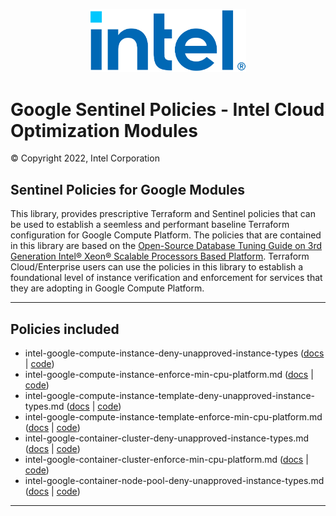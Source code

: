 <p align="center">
  <img src="https://github.com/intel/policy-library-intel-gcp/blob/main/images/logo-classicblue-800px.png?raw=true" alt="Intel Logo" width="250"/>
</p>

# Google Sentinel Policies - Intel Cloud Optimization Modules

© Copyright 2022, Intel Corporation

## Sentinel Policies for Google Modules

This library, provides prescriptive Terraform and Sentinel policies that can be used to establish a seemless and performant baseline Terraform configuration for Google Compute Platform. The policies that are contained in this library are based on the [Open-Source Database Tuning Guide on 3rd Generation Intel® Xeon® Scalable Processors Based Platform](https://www.intel.com/content/dam/develop/external/us/en/documents/Open-Source-Database-Tuning-Guide-on-3rd-Generation-Intel-Xeon-Scalable-Processors.pdf). Terraform Cloud/Enterprise users can use the policies in this library to establish a foundational level of instance verification and enforcement for services that they are adopting in Google Compute Platform.

---

## Policies included

- intel-google-compute-instance-deny-unapproved-instance-types ([docs](https://github.com/intel/policy-library-intel-gcp/blob/main/docs/policies/intel-google-compute-instance-deny-unapproved-instance-types.md) | [code](https://github.com/intel/policy-library-intel-gcp/blob/main/policies/intel-gcp-compute-instance-deny-unapproved-instance-types/intel-gcp-compute-instance-deny-unapproved-instance-types.sentinel))
- intel-google-compute-instance-enforce-min-cpu-platform.md ([docs](https://github.com/intel/policy-library-intel-gcp/tree/main/docs/policies/intel-google-compute-instance-enforce-min-cpu-platform.md) | [code](https://github.com/intel/policy-library-intel-gcp/blob/main/policies/intel-google-compute-instance-enforce-min-cpu-platform/intel-google-compute-instance-enforce-min-cpu-platform.sentinel))
- intel-google-compute-instance-template-deny-unapproved-instance-types.md ([docs](https://github.com/intel/policy-library-intel-gcp/blob/main/docs/policies/intel-google-compute-instance-template-deny-unapproved-instance-types.md) | [code](https://github.com/intel/policy-library-intel-gcp/blob/main/policies/intel-google-compute-instance-template-deny-unapproved-instance-types/intel-google-compute-instance-template-deny-unapproved-instance-types.sentinel))
- intel-google-compute-instance-template-enforce-min-cpu-platform.md ([docs](https://github.com/intel/policy-library-intel-gcp/blob/main/docs/policies/intel-google-compute-instance-template-enforce-min-cpu-platform.md) | [code](https://github.com/intel/policy-library-intel-gcp/blob/main/policies/intel-google-compute-instance-template-enforce-min-cpu-platform/intel-google-compute-instance-template-enforce-min-cpu-platform.sentinel))
- intel-google-container-cluster-deny-unapproved-instance-types.md ([docs](https://github.com/intel/policy-library-intel-gcp/blob/main/docs/policies/intel-google-container-cluster-deny-unapproved-instance-types.md) | [code](https://github.com/intel/policy-library-intel-gcp/blob/main/policies/intel-google-container-cluster-deny-unapproved-instance-types/intel-google-container-cluster-deny-unapproved-instance-types.sentinel)) 
- intel-google-container-cluster-enforce-min-cpu-platform.md ([docs](https://github.com/intel/policy-library-intel-gcp/blob/main/docs/policies/intel-google-container-cluster-enforce-min-cpu-platform.md) | [code](https://github.com/intel/policy-library-intel-gcp/blob/main/policies/intel-google-container-cluster-enforce-min-cpu-platform/intel-google-container-cluster-enforce-min-cpu-platform.sentinel))
- intel-google-container-node-pool-deny-unapproved-instance-types.md ([docs](https://github.com/intel/policy-library-intel-gcp/blob/main/docs/policies/intel-google-container-node-pool-deny-unapproved-instance-types.md) | [code](https://github.com/intel/policy-library-intel-gcp/blob/main/policies/intel-google-container-node-pool-deny-unapproved-instance-types/intel-google-container-node-pool-deny-unapproved-instance-types.sentinel)) 
---
